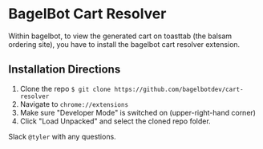 # BagelBot Cart Resolver

Within bagelbot, to view the generated cart on toasttab (the balsam ordering site), you have to install the bagelbot cart resolver extension.

## Installation Directions

1. Clone the repo `$ git clone https://github.com/bagelbotdev/cart-resolver`
2. Navigate to `chrome://extensions`
3. Make sure "Developer Mode" is switched on (upper-right-hand corner)
4. Click "Load Unpacked" and select the cloned repo folder.


Slack `@tyler` with any questions.
